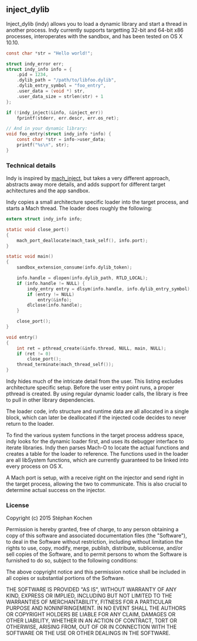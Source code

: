 ## inject_dylib

Inject_dylib (indy) allows you to load a dynamic library and start a thread in
another process. Indy currently supports targetting 32-bit and 64-bit x86
processes, interoperates with the sandbox, and has been tested on OS X 10.10.

```C
const char *str = "Hello world!";

struct indy_error err;
struct indy_info info = {
    .pid = 1234,
    .dylib_path = "/path/to/libfoo.dylib",
    .dylib_entry_symbol = "foo_entry",
    .user_data = (void *) str,
    .user_data_size = strlen(str) + 1
};

if (!indy_inject(&info, &inject_err))
    fprintf(stderr, err.descr, err.os_ret);

// And in your dynamic library:
void foo_entry(struct indy_info *info) {
    const char *str = info->user_data;
    printf("%s\n", str);
}
```

### Technical details

Indy is inspired by [mach_inject], but takes a very different approach,
abstracts away more details, and adds support for different target achitectures
and the app sandbox.

Indy copies a small architecture specific loader into the target process, and
starts a Mach thread. The loader does roughly the following:

```C
extern struct indy_info info;

static void close_port()
{
    mach_port_deallocate(mach_task_self(), info.port);
}

static void main()
{
    sandbox_extension_consume(info.dylib_token);

    info.handle = dlopen(info.dylib_path, RTLD_LOCAL);
    if (info.handle != NULL) {
        indy_entry entry = dlsym(info.handle, info.dylib_entry_symbol);
        if (entry != NULL)
            entry(&info);
        dlclose(info.handle);
    }

    close_port();
}

void entry()
{
    int ret = pthread_create(&info.thread, NULL, main, NULL);
    if (ret != 0)
        close_port();
    thread_terminate(mach_thread_self());
}
```

Indy hides much of the intricate detail from the user. This listing excludes
architecture specific setup. Before the user entry point runs, a proper pthread
is created. By using regular dynamic loader calls, the library is free to pull
in other library dependencies.

The loader code, info structure and runtime data are all allocated in a single
block, which can later be deallocated if the injected code decides to never
return to the loader.

To find the various system functions in the target process address space, indy
looks for the dynamic loader first, and uses its debugger interface to iterate
libraries. Indy then parses Mach-O to locate the actual functions and creates a
table for the loader to reference. The functions used in the loader are all
libSystem functions, which are currently guaranteed to be linked into every
process on OS X.

A Mach port is setup, with a receive right on the injector and send right in
the target process, allowing the two to communicate. This is also crucial to
determine actual success on the injector.

 [mach_inject]: https://github.com/rentzsch/mach_inject/

### License

Copyright (c) 2015 Stéphan Kochen

Permission is hereby granted, free of charge, to any person obtaining a copy of
this software and associated documentation files (the "Software"), to deal in
the Software without restriction, including without limitation the rights to
use, copy, modify, merge, publish, distribute, sublicense, and/or sell copies
of the Software, and to permit persons to whom the Software is furnished to do
so, subject to the following conditions:

The above copyright notice and this permission notice shall be included in all
copies or substantial portions of the Software.

THE SOFTWARE IS PROVIDED "AS IS", WITHOUT WARRANTY OF ANY KIND, EXPRESS OR
IMPLIED, INCLUDING BUT NOT LIMITED TO THE WARRANTIES OF MERCHANTABILITY,
FITNESS FOR A PARTICULAR PURPOSE AND NONINFRINGEMENT. IN NO EVENT SHALL THE
AUTHORS OR COPYRIGHT HOLDERS BE LIABLE FOR ANY CLAIM, DAMAGES OR OTHER
LIABILITY, WHETHER IN AN ACTION OF CONTRACT, TORT OR OTHERWISE, ARISING FROM,
OUT OF OR IN CONNECTION WITH THE SOFTWARE OR THE USE OR OTHER DEALINGS IN THE
SOFTWARE.
